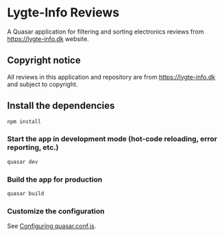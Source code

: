 # Lygte-Info Reviews

A Quasar application for filtering and sorting electronics reviews from https://lygte-info.dk website.

## Copyright notice

All reviews in this application and repository are from https://lygte-info.dk and subject to copyright. 

## Install the dependencies
```bash
npm install
```

### Start the app in development mode (hot-code reloading, error reporting, etc.)
```bash
quasar dev
```


### Build the app for production
```bash
quasar build
```

### Customize the configuration
See [Configuring quasar.conf.js](https://quasar.dev/quasar-cli/quasar-conf-js).
